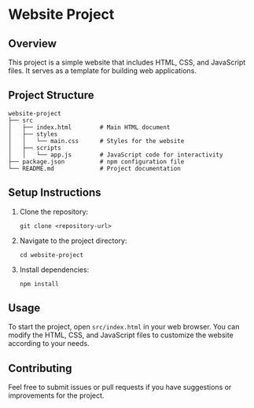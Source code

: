 # Website Project

## Overview
This project is a simple website that includes HTML, CSS, and JavaScript files. It serves as a template for building web applications.

## Project Structure
```
website-project
├── src
│   ├── index.html        # Main HTML document
│   ├── styles
│   │   └── main.css      # Styles for the website
│   ├── scripts
│   │   └── app.js        # JavaScript code for interactivity
├── package.json          # npm configuration file
└── README.md             # Project documentation
```

## Setup Instructions
1. Clone the repository:
   ```
   git clone <repository-url>
   ```
2. Navigate to the project directory:
   ```
   cd website-project
   ```
3. Install dependencies:
   ```
   npm install
   ```

## Usage
To start the project, open `src/index.html` in your web browser. You can modify the HTML, CSS, and JavaScript files to customize the website according to your needs.

## Contributing
Feel free to submit issues or pull requests if you have suggestions or improvements for the project.